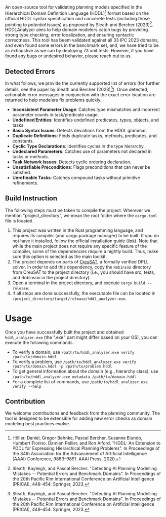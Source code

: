 An open-source tool for validating planning models specified in the Hierarchical Domain Definition Language (HDDL)[^1] format based on the official HDDL syntax specification and concerete tests (including those pointing to *potential* issues) as proposed by Sleath and Bercher (2023)[^2]. HDDLAnalyzer aims to help domain modelers catch bugs by providing strong type checking, error localization, and ensuring syntactic correctness.
This tool has beem validated against all 33 IPC 2023 domains, and even found some errors in the benchmark set, and, we have tried to be as exhaustive as we can by deploying 73 unit tests. However, if you have found any bugs or undesired behavior, please reach out to us. 

## Detected Errors
In what follows, we provide the currently supported list of errors (for further details, see the paper by Sleath and Bercher (2023)[^2]). Once detected, actionable error messages in conjunction with the exact error location are returned to help modelers fix problems quickly.
* **Inconsistent Parameter Usage**: Catches type mismatches and incorrect parameter counts in task/predicate usage.
* **Undefined Entities**: Identifies undefined predicates, types, objects, and tasks.
* **Basic Syntax Issues**: Detects deviations from the HDDL grammar.
* **Duplicate Definitions**: Finds duplicate tasks, methods, predicates, and constants.
* **Cyclic Type Declarations**: Identifies cycles in the type hierarchy.
* **Undeclared Parameters**: Catches use of parameters not declared in tasks or methods.
* **Task Network Issues**: Detects cyclic ordering declaration.
* **Unsatisfiable Preconditions**: Flags preconditions that can never be satisfied.
* **Unrefinable Tasks**: Catches compound tasks without primitive refinements.

## Build Instruction
The following steps must be taken to compile the project. Wherever we mention "project_directory", we mean the root folder where the ```cargo.toml``` file is located.
1. This project was written in the Rust programming language, and requires its compiler (and cargo package manager) to be built.
If you do not have it installed, follow the official installation guide ([link](https://www.rust-lang.org/tools/install)). Note that while the main project does not require any specific feature of the compiler, some of the dependencies require a nightly build. Thus, make sure this option is selected as the main toolkit.
2. The project depends on parts of [CreuSAT](https://github.com/sarsko/CreuSAT), a formally verified DPLL solver. In order to add this dependency, copy the ```Robinson``` directory from CreuSAT to the project directory (i.e., you should have src, tests, and Robinson in the project directory).
3. Open a terminal in the project directory, and execute ```cargo build --release```.
4. If all steps are done successfully, the executable file can be located in ```/project_directory/target/release/hddl_analyzer.exe```.

# Usage
Once you have successfully built the project and obtained ```hddl_analyzer.exe``` (the ".exe" part might differ based on your OS), you can execute the following commands. 
* To verify a domain, use ```/path/to/hddl_analyzer.exe verify /path/to/domain.hddl```
* To verify a problem, use ```/path/to/hddl_analyzer.exe verify /path/to/domain.hddl -p /path/to/problem.hddl```
* To get general information about the domain (e.g., hierarchy class), use ```/path/to/hddl_analyzer.exe metadata /path/to/domain.hddl```
* For a complete list of commands, use ```/path/to/hddl_analyzer.exe verify --help```

## Contribution
We welcome contributions and feedback from the planning community. The tool is designed to be extensible for adding new error checks as domain modeling best practices evolve.

[^1]: Höller, Daniel, Gregor Behnke, Pascal Bercher, Susanne Biundo, Humbert Fiorino, Damien Pellier, and Ron Alford. "HDDL: An Extension to PDDL for Expressing Hierarchical Planning Problems". In Proceedings of the 34th Association for the Advancement of Artificial Intelligence (AAAI) Conference, 9883–9891. AAAI Press, 2020.
[^2]: Sleath, Kayleigh, and Pascal Bercher. "Detecting AI Planning Modelling Mistakes -- Potential Errors and Benchmark Domains". In Proceedings of the 20th Pacific Rim International Conference on Artificial Intelligence (PRICAI), 448–454. Springer, 2023.